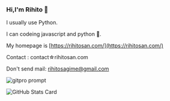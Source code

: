 ### Hi,I'm Rihito 👋

I usually use Python.

I can codeing javascript and python 📝.

My homepage is [https://rihitosan.com/](https://rihitosan.com/)

Contact : contact☆rihitosan.com

Don't send mail: rihitosagime@gmail.com

![gitpro prompt](https://gitpro-prompt.rihitosan.com/rihitosan)

![GitHub Stats Card](https://github-readme-stats.vercel.app/api?username=rihitosan)

